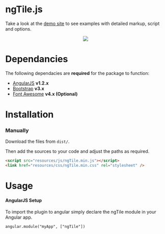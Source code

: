 # ngTile.js

Take a look at the [demo site](https://furkick.github.io/ngTile/) to see examples with detailed markup, 
script and options.

<p align="center">
    <img src="https://s14.postimg.org/j8uvd3etd/ng_Tile.png" />
</p>

# Dependancies

The following dependacies are **required** for the package to function:

- [AngularJS](http://angularjs.org) **v1.2.x**
- [Bootstrap](https://jquery.com/) **v3.x**
- [Font Awesome](http://fontawesome.io/) **v4.x (Optional)**

# Installation

### Manually

Download the files from `dist/`. 

Then add the sources to your code and adjust the paths as required.

```html
<script src="resources/js/ngTile.min.js"></script>
<link href="resources/css/ngTile.min.css" rel="stylesheet" />
```

# Usage

#### AngularJS Setup

To import the plugin to angular simply declare the ngTile module in your Angular app.

```
angular.module("myApp", ["ngTile"])
```
